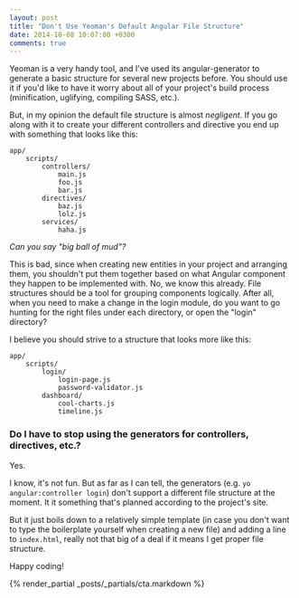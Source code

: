 ```yaml
---
layout: post
title: "Don't Use Yeoman's Default Angular File Structure"
date: 2014-10-08 10:07:00 +0300
comments: true
---
```


Yeoman is a very handy tool, and I've used its angular-generator to generate a basic structure for several new projects before. You should use it if you'd like to have it worry about all of your project's build process (minification, uglifying, compiling SASS, etc.).

But, in my opinion the default file structure is almost *negligent*. If you go along with it to create your different controllers and directive you end up with something that looks like this:

    app/
        scripts/
            controllers/
                main.js
                foo.js
                bar.js
            directives/
                baz.js
                lolz.js
            services/
                haha.js

*Can you say "big ball of mud"?*

This is bad, since when creating new entities in your project and arranging them, you shouldn't put them together based on what Angular component they happen to be implemented with. No, we know this already. File structures should be a tool for grouping components logically. After all, when you need to make a change in the login module, do you want to go hunting for the right files under each directory, or open the "login" directory?

I believe you should strive to a structure that looks more like this:

    app/
        scripts/
            login/
                login-page.js
                password-validator.js
            dashboard/
                cool-charts.js
                timeline.js

### Do I have to stop using the generators for controllers, directives, etc.?

Yes.

I know, it's not fun. But as far as I can tell, the generators (e.g. `yo angular:controller login`) don't support a different file structure at the moment. It it something that's planned according to the project's site. 

But it just boils down to a relatively simple template (in case you don't want to type the boilerplate yourself when creating a new file) and adding a line to `index.html`, really not that big of a deal if it means I get proper file structure.

Happy coding!

{% render_partial _posts/_partials/cta.markdown %}
